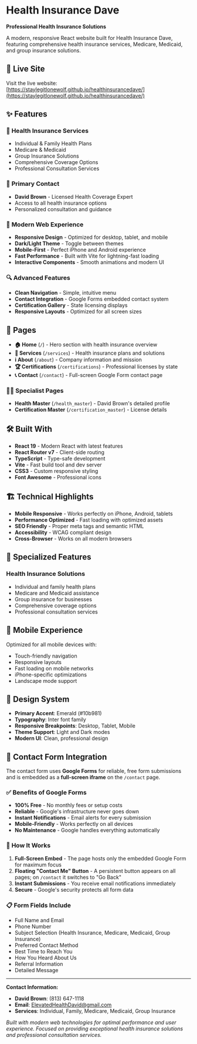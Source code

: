 # Health Insurance Dave

**Professional Health Insurance Solutions**

A modern, responsive React website built for Health Insurance Dave, featuring comprehensive health insurance services, Medicare, Medicaid, and group insurance solutions.

## 🚀 Live Site

Visit the live website: [https://staylegitlonewolf.github.io/healthinsurancedave/](https://staylegitlonewolf.github.io/healthinsurancedave/)

## ✨ Features

### 🏥 **Health Insurance Services**
- Individual & Family Health Plans
- Medicare & Medicaid
- Group Insurance Solutions
- Comprehensive Coverage Options
- Professional Consultation Services

### 👤 **Primary Contact**
- **David Brown** - Licensed Health Coverage Expert
- Access to all health insurance options
- Personalized consultation and guidance

### 📱 **Modern Web Experience**
- **Responsive Design** - Optimized for desktop, tablet, and mobile
- **Dark/Light Theme** - Toggle between themes
- **Mobile-First** - Perfect iPhone and Android experience
- **Fast Performance** - Built with Vite for lightning-fast loading
- **Interactive Components** - Smooth animations and modern UI

### 🔍 **Advanced Features**
- **Clean Navigation** - Simple, intuitive menu
- **Contact Integration** - Google Forms embedded contact system
- **Certification Gallery** - State licensing displays
- **Responsive Layouts** - Optimized for all screen sizes

## 📄 Pages

- **🏠 Home** (`/`) - Hero section with health insurance overview
- **💼 Services** (`/services`) - Health insurance plans and solutions
- **ℹ️ About** (`/about`) - Company information and mission
- **🏆 Certifications** (`/certifications`) - Professional licenses by state
- **📞 Contact** (`/contact`) - Full-screen Google Form contact page

### 👨‍⚕️ Specialist Pages
- **Health Master** (`/health_master`) - David Brown's detailed profile
- **Certification Master** (`/certification_master`) - License details

## 🛠️ Built With

- **React 19** - Modern React with latest features
- **React Router v7** - Client-side routing
- **TypeScript** - Type-safe development
- **Vite** - Fast build tool and dev server
- **CSS3** - Custom responsive styling
- **Font Awesome** - Professional icons

## 🏗️ Technical Highlights

- **Mobile Responsive** - Works perfectly on iPhone, Android, tablets
- **Performance Optimized** - Fast loading with optimized assets
- **SEO Friendly** - Proper meta tags and semantic HTML
- **Accessibility** - WCAG compliant design
- **Cross-Browser** - Works on all modern browsers

## 🌟 Specialized Features

### Health Insurance Solutions
- Individual and family health plans
- Medicare and Medicaid assistance
- Group insurance for businesses
- Comprehensive coverage options
- Professional consultation services

## 📱 Mobile Experience

Optimized for all mobile devices with:
- Touch-friendly navigation
- Responsive layouts
- Fast loading on mobile networks
- iPhone-specific optimizations
- Landscape mode support

## 🎨 Design System

- **Primary Accent**: Emerald (#10b981)
- **Typography**: Inter font family
- **Responsive Breakpoints**: Desktop, Tablet, Mobile
- **Theme Support**: Light and Dark modes
- **Modern UI**: Clean, professional design

## 📧 Contact Form Integration

The contact form uses **Google Forms** for reliable, free form submissions and is embedded as a **full-screen iframe** on the `/contact` page.

### ✅ **Benefits of Google Forms**
- **100% Free** - No monthly fees or setup costs
- **Reliable** - Google's infrastructure never goes down
- **Instant Notifications** - Email alerts for every submission
- **Mobile-Friendly** - Works perfectly on all devices
- **No Maintenance** - Google handles everything automatically

### 🔧 **How It Works**
1. **Full-Screen Embed** - The page hosts only the embedded Google Form for maximum focus
2. **Floating "Contact Me" Button** - A persistent button appears on all pages; on `/contact` it switches to "Go Back"
3. **Instant Submissions** - You receive email notifications immediately
4. **Secure** - Google's security protects all form data

### 📋 **Form Fields Include**
- Full Name and Email
- Phone Number
- Subject Selection (Health Insurance, Medicare, Medicaid, Group Insurance)
- Preferred Contact Method
- Best Time to Reach You
- How You Heard About Us
- Referral Information
- Detailed Message

---

**Contact Information:**
- **David Brown**: (813) 647-1118
- **Email**: ElevatedHealthDavid@gmail.com
- **Services**: Individual, Family, Medicare, Medicaid, Group Insurance

*Built with modern web technologies for optimal performance and user experience. Focused on providing exceptional health insurance solutions and professional consultation services.*